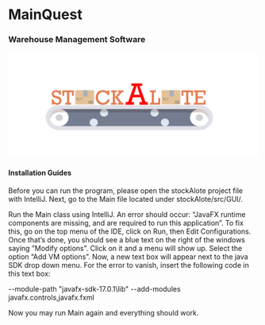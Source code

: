 # MainQuest

### Warehouse Management Software

<div align="center">
<img src="https://github.com/pedrosilva2703/PSW-FEUP/blob/main/logo.png" alt="logo;" >
</div>

#### Installation Guides
<div >
Before you can run the program, please open the stockAlote project file with IntelliJ. Next, go to the Main file located under stockAlote/src/GUI/.

Run the Main class using IntelliJ. An error should occur: “JavaFX runtime components are missing, and are required to run this application”. 
To fix this, go on the top menu of the IDE, click on Run, then Edit Configurations. Once that’s done, you should see a blue text on the right of the windows saying ”Modify options”. 
Click on it and a menu will show up. Select the option “Add VM options”. Now, a new text box will appear next to the java SDK drop down menu. 
For the error to vanish, insert the following code in this text box: 

--module-path "javafx-sdk-17.0.1\lib" --add-modules javafx.controls,javafx.fxml

Now you may run Main again and everything should work.

</div>
